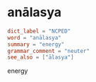 # anālasya

``` toml
dict_label = "NCPED"
word = "anālasya"
summary = "energy"
grammar_comment = "neuter"
see_also = ["ālasya"]
```

energy

